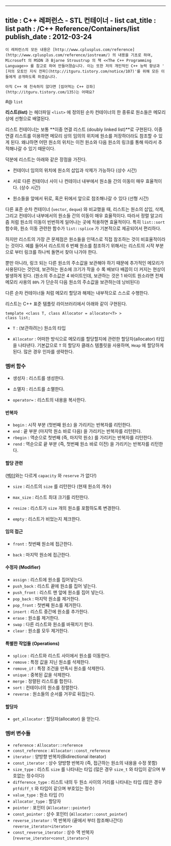 ----------------
title : C++ 레퍼런스 - STL 컨테이너 - list
cat_title :  list
path : /C++ Reference/Containers/list
publish_date : 2012-03-24
--------------



```warning
이 레퍼런스의 모든 내용은 [http://www.cplusplus.com/reference](http://www.cplusplus.com/reference/iostream/) 의 내용을 기초로 하여, Microsoft 의 MSDN 과 Bjarne Stroustrup 의 책 <<The C++ Programming Language>> 를 참고로 하여 만들어졌습니다. 이는 또한 저의 개인적인 C++ 능력 향상과 ' [저의 모토인 지식 전파](http://itguru.tistory.com/notice/107)'를 위해 모든 이들에게 공개하도록 하겠습니다.
```

```info-text
아직 C++ 에 친숙하지 않다면 [씹어먹는 C++ 강좌](http://itguru.tistory.com/135)는 어때요?
```

#@ `list`

**리스트(list)** 는 헤더파일 `<list>` 에 정의된 순차 컨테이너의 한 종류로 원소들은 메모리 상에 선형으로 배열된다.

리스트 컨테이너는 보통 **이중 연결 리스트 (doubly linked list)**로 구현된다. 이중 연결 리스트를 이용하면 메모리 상의 임의의 위치에 원소를 저장하더라도 참조할 수 있게 된다. 왜냐하면 어떤 원소의 위치는 이전 원소와 다음 원소의 링크를 통해 따라서 추적해나갈 수 있기 때문이다.

덕분에 리스트는 아래와 같은 장점을 가진다.


*  컨테이너 임의의 위치에 원소의 삽입과 삭제가 가능하다 (상수 시간)

*  서로 다른 컨테이너 사이 나 컨테이너 내부에서 원소들 간의 이동이 매우 효율적이다. (상수 시간)

*  원소들을 앞에서 뒤로, 혹은 뒤에서 앞으로 참조해나갈 수 있다 (선형 시간)



다른 표준 순차 컨테이너 (`vector`, `deque`) 와 비교했을 때, 리스트는 원소의 삽입, 삭제, 그리고 컨테이너 내부에서의 원소들 간의 이동이 매우 효율적이다. 따라서 정렬 알고리즘 처럼 원소의 이동이 빈번하게 일어나는 곳에 적용하면 효율적이다. 특히 `list::sort` 함수와, 원소 이동 관련한 함수가 `list::splice` 가 기본적으로 제공되어서 편리하다.

하지만 리스트의 가장 큰 문제점은 원소들을 인덱스로 직접 참조하는 것이 비효율적이라는 것이다. 예를 들어서 리스트의 6 번째 원소를 참조하기 위해서는 리스트의 시작 부분으로 부터 링크를 하나씩 돌면서 찾아 나가야 한다.

뿐만 아니라, 링크 되는 다른 원소의 주소값을 보관해야 하기 때문에 추가적인 메모리가 사용된다는 것인데, 보관하는 원소에 크기가 작을 수 록 배보다 배꼽이 더 커지는 현상이 발생하게 된다. (원소의 주소값은 4 바이트인데, 보관하는 것은 1 바이트 원소라면 전체 메모리 사용의 `80%` 가 단순히 다음 원소의 주소값을 보관하는데 낭비된다)

다른 순차 컨테이너들 처럼 메모리 할당과 해제는 내부적으로 스스로 수행한다.

리스트는 C++ 표준 템플릿 라이브러리에서 아래와 같이 구현된다.

```cpp-formatted
template <class T, class Allocator = allocator<T> >
class list;
```


* `T` : (보관하려는) 원소의 타입

* `Allocator` : 어떠한 방식으로 메모리를 할당할지에 관련한 할당자(allocator) 타입을 나타낸다. 기본값으로 `T` 의 할당자 클래스 템플릿을 사용하며, `Heap` 에 할당하게 된다. 많은 경우 인자를 생략한다.


###  멤버 함수

* 생성자 : 리스트를 생성한다.

* 소멸자 : 리스트를 소멸한다.

* `operator=` : 리스트의 내용을 복사한다.


#### 반복자

* `begin` : 시작 부분 (첫번째 원소) 을 가리키는 반복자를 리턴한다.
* `end` : 끝 부분 (마지막 원소 바로 다음) 을 가리키는 반복자를 리턴한다.
* `rbegin` : 역순으로 첫번째 (즉, 마지막 원소) 를 가리키는 반복자를 리턴한다.
* `rend` : 역순으로 끝 부분 (즉, 첫번째 원소 바로 이전) 을 가리키는 반복자를 리턴한다.


#### 할당 관련

([벡터](http://itguru.tistory.com/175)와는 다르게 `capacity` 와 `reserve` 가 없다!)

* `size` : 리스트의 `size` 를 리턴한다 (현재 원소의 개수)

* `max_size` : 리스트 최대 크기를 리턴한다.

* `resize` : 리스트가 `size` 개의 원소를 포함하도록 변경한다.

* `empty` : 리스트가 비었는지 체크한다.


#### 임의 접근

* `front` : 첫번째 원소에 접근한다.

* `back` : 마지막 원소에 접근한다.

#### 수정자 (Modifier)

* `assign` : 리스트에 원소를 집어넣는다.
* `push_back` : 리스트 끝에 원소를 집어 넣는다.
* `push_front` : 리스트 맨 앞에 원소를 집어 넣는다.
* `pop_back` : 마지막 원소를 제거한다.
* `pop_front` : 첫번째 원소를 제거한다.
* `insert` : 리스트 중간에 원소를 추가한다.
* `erase` : 원소를 제거한다.
* `swap` : 다른 리스트와 원소를 바꿔치기 한다.
* `clear` : 원소를 모두 제거한다.


#### 특별한 작업들 (Operations)

* `splice` : 리스트와 리스트 사이에서 원소를 이동한다.
* `remove` : 특정 값을 지닌 원소를 삭제한다.
* `remove_if` : 특정 조건을 만족시 원소를 삭제한다.
* `unique` : 중복된 값을 삭제한다.
* `merge` : 정렬된 리스트를 합친다.
* `sort` : 컨테이너의 원소를 정렬한다.
* `reverse` : 원소들의 순서를 거꾸로 뒤집는다.

#### 할당자

* `get_allocator` : 할당자(allocator) 을 얻는다.

###  멤버 변수들

* `reference` : `Allocator::reference`
* `const_reference` :  `Allocator::const_reference`
* `iterator` :  양방향 반복자(Bidirectional iterator)
* `const_iterator` : 상수 양방향 반복자 (즉, 접근하는 원소의 내용을 수정 못함)
* `size_type` : 리스트 `size` 를 나타내는 타입 (많은 경우 `size_t` 와 타입이 같으며 부호없는 정수이다)
* `difference_type` : 리스트 내의 두 원소 사이의 거리를 나타내는 타입 (많은 경우 `ptfdiff_t` 와 타입이 같으며 부호있는 정수)
* `value_type` : 원소 타입 (`T`)
* `allocator_type` : 할당자
* `pointer` : 포인터 (`Allocator::pointer`)
* `const_pointer` : 상수 포인터 (`Allocator::const_pointer`)
* `reverse_iterator` :  역 반복자 (끝에서 부터 참조해나간다) `reverse_iterator<iterator>`
* `const_reverse_iterator` :  상수 역 반복자 (`reverse_iterator<const_iterator>`)